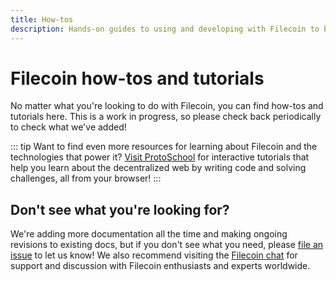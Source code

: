 ```yaml
---
title: How-tos
description: Hands-on guides to using and developing with Filecoin to build apps and services using decentralized storage.
---
```


# Filecoin how-tos and tutorials

No matter what you're looking to do with Filecoin, you can find how-tos and tutorials here. This is a work in progress, so please check back periodically to check what we've added!

::: tip
Want to find even more resources for learning about Filecoin and the technologies that power it? [Visit ProtoSchool](https://proto.school) for interactive tutorials that help you learn about the decentralized web by writing code and solving challenges, all from your browser!
:::

## Don't see what you're looking for?

We're adding more documentation all the time and making ongoing revisions to existing docs, but if you don't see what you need, please [file an issue](https://github.com/filecoin-project/filecoin-docs/issues/new/choose) to let us know! We also recommend visiting the [Filecoin chat](../community/README.md#community-chat.md) for support and discussion with Filecoin enthusiasts and experts worldwide.
